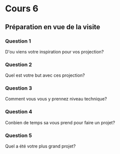 # Cours 6
## Préparation en vue de la visite
### Question 1
D'ou viens votre inspiration pour vos projection?
### Question 2
Quel est votre but avec ces projection?
### Question 3 
Comment vous vous y prennez niveau technique?
### Question 4 
Conbien de temps sa vous prend pour faire un projet?
### Question 5 
Quel a été votre plus grand projet?
